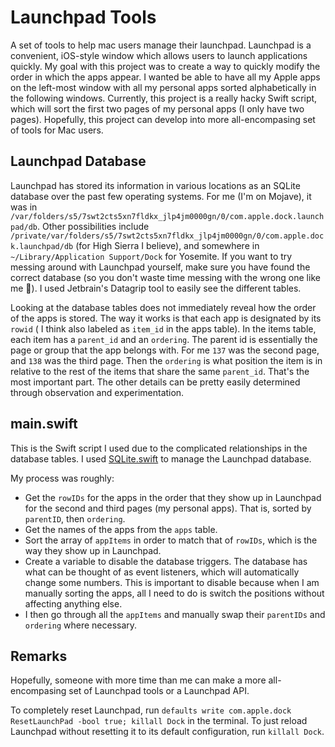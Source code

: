 #  Launchpad Tools

A set of tools to help mac users manage their launchpad. Launchpad is a convenient, iOS-style window which allows users to launch applications quickly. My goal with this project was to create a way to quickly modify the order in which the apps appear. I wanted be able to have all my Apple apps on the left-most window with all my personal apps sorted alphabetically in the following windows. Currently, this project is a really hacky Swift script, which will sort the first two pages of my personal apps (I only have two pages). Hopefully, this project can develop into more all-encompasing set of tools for Mac users.

## Launchpad Database

Launchpad has stored its information in various locations as an SQLite database over the past few operating systems. For me (I'm on Mojave), it was in `/var/folders/s5/7swt2cts5xn7fldkx_jlp4jm0000gn/0/com.apple.dock.launchpad/db`. Other possibilities include `/private/var/folders/s5/7swt2cts5xn7fldkx_jlp4jm0000gn/0/com.apple.dock.launchpad/db` (for High Sierra I believe), and somewhere in `~/Library/Application Support/Dock` for Yosemite. If you want to try messing around with Launchpad yourself, make sure you have found the correct database (so you don't waste time messing with the wrong one like me 🤗). I used Jetbrain's Datagrip tool to easily see the different tables.

Looking at the database tables does not immediately reveal how the order of the apps is stored. The way it works is that each app is designated by its `rowid` ( I think also labeled as `item_id` in the apps table). In the items table, each item has a `parent_id` and an `ordering`.  The parent id is essentially the page or group that the app belongs with. For me `137` was the second page, and `138` was the third page. Then the `ordering` is what position the item is in relative to the rest of the items that share the same `parent_id`.  That's the most important part. The other details can be pretty easily determined through observation and experimentation.

## main.swift

This is the Swift script I used due to the complicated relationships in the database tables. I used [SQLite.swift](https://github.com/stephencelis/SQLite.swift) to manage the Launchpad database.

My process was roughly:

 * Get the `rowIDs` for the apps in the order that they show up in Launchpad for the second and third pages (my personal apps). That is, sorted by `parentID`, then `ordering`.
 * Get the names of the apps from the `apps` table.
 * Sort the array of `appItems` in order to match that of `rowIDs`, which is the way they show up in Launchpad.
 * Create a variable to disable the database triggers. The database has what can be thought of as event listeners, which will automatically change some numbers. This is important to disable because when I am manually sorting the apps, all I need to do is switch the positions without affecting anything else.
 * I then go through all the `appItems` and manually swap their `parentIDs` and `ordering` where necessary.
 
 ## Remarks
 
 Hopefully, someone with more time than me can make a more all-encompasing set of Launchpad tools or a Launchpad API.
 
 To completely reset Launchpad, run `defaults write com.apple.dock ResetLaunchPad -bool true; killall Dock` in the terminal. To just reload Launchpad without resetting it to its default configuration, run `killall Dock`.
